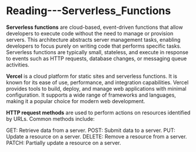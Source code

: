 # Reading---Serverless_Functions

**Serverless functions** are cloud-based, event-driven functions that allow developers to execute code without the need to manage or provision servers. This architecture abstracts server management tasks, enabling developers to focus purely on writing code that performs specific tasks. Serverless functions are typically small, stateless, and execute in response to events such as HTTP requests, database changes, or messaging queue activities.

**Vercel** is a cloud platform for static sites and serverless functions. It is known for its ease of use, performance, and integration capabilities. Vercel provides tools to build, deploy, and manage web applications with minimal configuration. It supports a wide range of frameworks and languages, making it a popular choice for modern web development.

**HTTP request methods** are used to perform actions on resources identified by URLs. Common methods include:

GET: Retrieve data from a server.
POST: Submit data to a server.
PUT: Update a resource on a server.
DELETE: Remove a resource from a server.
PATCH: Partially update a resource on a server.
